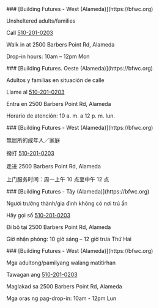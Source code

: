<RenderIf language="en">
### [Building Futures - West (Alameda)](https://bfwc.org)

Unsheltered adults/families

Call [510-201-0203](tel:+1-510-201-0203)

Walk in at 2500 Barbers Point Rd, Alameda

Drop-in hours: 10am – 12pm Mon

</RenderIf>
<RenderIf language="es">
 ### [Building Futures. Oeste (Alameda)](https://bfwc.org)

Adultos y familias en situación de calle

Llame al [510-201-0203](tel:+1-510-201-0203)

Entra en 2500 Barbers Point Rd, Alameda

Horario de atención: 10 a. m. a 12 p. m. lun.

</RenderIf>
<RenderIf language="zh">
### [Building Futures - West (Alameda)](https://bfwc.org)

無居所的成年人／家庭

撥打 [510-201-0203](tel:+1-510-201-0203)

走进 2500 Barbers Point Rd, Alameda

上门服务时间：周一上午 10 点至中午 12 点

</RenderIf>
<RenderIf language="vi">
### [Building Futures - Tây (Alameda)](https://bfwc.org)

Người trưởng thành/gia đình không có nơi trú ẩn

Hãy gọi số [510-201-0203](tel:+1-510-201-0203)

Đi bộ tại 2500 Barbers Point Rd, Alameda

Giờ nhận phòng: 10 giờ sáng – 12 giờ trưa Thứ Hai

</RenderIf>
<RenderIf language="tl">
### [Building Futures - West (Alameda)](https://bfwc.org)

Mga adultong/pamilyang walang matitirhan

Tawagan ang [510-201-0203](tel:+1-510-201-0203)

Maglakad sa 2500 Barbers Point Rd, Alameda

Mga oras ng pag-drop-in: 10am - 12pm Lun

</RenderIf>
